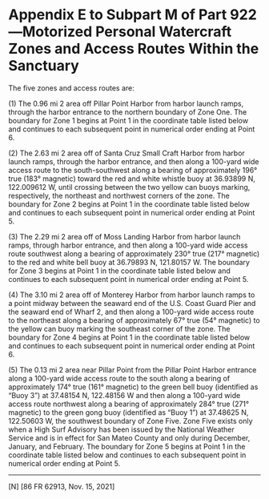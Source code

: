 # Appendix E to Subpart M of Part 922—Motorized Personal Watercraft Zones and Access Routes Within the Sanctuary


The five zones and access routes are:


(1) The 0.96 mi
2 area off Pillar Point Harbor from harbor launch ramps, through the harbor entrance to the northern boundary of Zone One. The boundary for Zone 1 begins at Point 1 in the coordinate table listed below and continues to each subsequent point in numerical order ending at Point 6.


(2) The 2.63 mi
2 area off of Santa Cruz Small Craft Harbor from harbor launch ramps, through the harbor entrance, and then along a 100-yard wide access route to the south-southwest along a bearing of approximately 196° true (183° magnetic) toward the red and white whistle buoy at 36.93899 N, 122.009612 W, until crossing between the two yellow can buoys marking, respectively, the northeast and northwest corners of the zone. The boundary for Zone 2 begins at Point 1 in the coordinate table listed below and continues to each subsequent point in numerical order ending at Point 5.


(3) The 2.29 mi
2 area off of Moss Landing Harbor from harbor launch ramps, through harbor entrance, and then along a 100-yard wide access route southwest along a bearing of approximately 230° true (217° magnetic) to the red and white bell buoy at 36.79893 N, 121.80157 W. The boundary for Zone 3 begins at Point 1 in the coordinate table listed below and continues to each subsequent point in numerical order ending at Point 5.


(4) The 3.10 mi
2 area off of Monterey Harbor from harbor launch ramps to a point midway between the seaward end of the U.S. Coast Guard Pier and the seaward end of Wharf 2, and then along a 100-yard wide access route to the northeast along a bearing of approximately 67° true (54° magnetic) to the yellow can buoy marking the southeast corner of the zone. The boundary for Zone 4 begins at Point 1 in the coordinate table listed below and continues to each subsequent point in numerical order ending at Point 6.


(5) The 0.13 mi
2 area near Pillar Point from the Pillar Point Harbor entrance along a 100-yard wide access route to the south along a bearing of approximately 174° true (161° magnetic) to the green bell buoy (identified as “Buoy 3”) at 37.48154 N, 122.48156 W and then along a 100-yard wide access route northwest along a bearing of approximately 284° true (271° magnetic) to the green gong buoy (identified as “Buoy 1”) at 37.48625 N, 122.50603 W, the southwest boundary of Zone Five. Zone Five exists only when a High Surf Advisory has been issued by the National Weather Service and is in effect for San Mateo County and only during December, January, and February. The boundary for Zone 5 begins at Point 1 in the coordinate table listed below and continues to each subsequent point in numerical order ending at Point 5.



---

[N] [86 FR 62913, Nov. 15, 2021]




